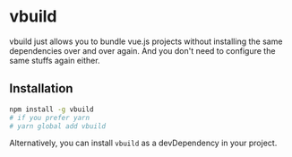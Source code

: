 # vbuild

vbuild just allows you to bundle vue.js projects without installing the same dependencies over and over again. And you don't need to configure the same stuffs again either.

## Installation

```bash
npm install -g vbuild
# if you prefer yarn
# yarn global add vbuild
```

Alternatively, you can install `vbuild` as a devDependency in your project.

